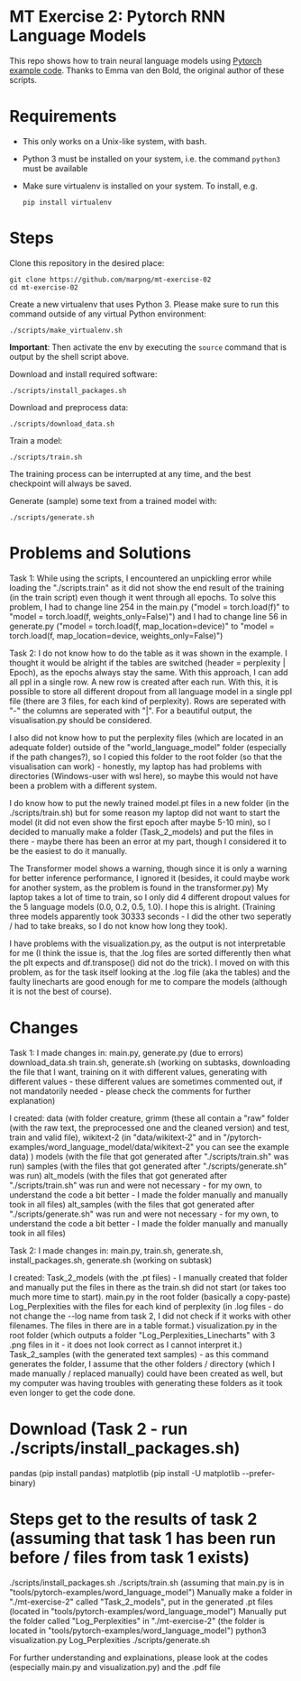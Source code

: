 # MT Exercise 2: Pytorch RNN Language Models

This repo shows how to train neural language models using [Pytorch example code](https://github.com/pytorch/examples/tree/master/word_language_model). Thanks to Emma van den Bold, the original author of these scripts. 

# Requirements

- This only works on a Unix-like system, with bash.
- Python 3 must be installed on your system, i.e. the command `python3` must be available
- Make sure virtualenv is installed on your system. To install, e.g.

    `pip install virtualenv`

# Steps

Clone this repository in the desired place:

    git clone https://github.com/marpng/mt-exercise-02
    cd mt-exercise-02

Create a new virtualenv that uses Python 3. Please make sure to run this command outside of any virtual Python environment:

    ./scripts/make_virtualenv.sh

**Important**: Then activate the env by executing the `source` command that is output by the shell script above.

Download and install required software:

    ./scripts/install_packages.sh

Download and preprocess data:

    ./scripts/download_data.sh

Train a model:

    ./scripts/train.sh

The training process can be interrupted at any time, and the best checkpoint will always be saved.

Generate (sample) some text from a trained model with:

    ./scripts/generate.sh

# Problems and Solutions
Task 1:
While using the scripts, I encountered an unpickling error while loading the "./scripts.train" as it did not show the end result of the training (in the train script) even though it went through all epochs. 
To solve this problem, I had to change line 254 in the main.py ("model = torch.load(f)" to "model = torch.load(f, weights_only=False)") and I had to change line 56 in generate.py ("model = torch.load(f, map_location=device)" to "model = torch.load(f, map_location=device, weights_only=False)")

Task 2:
I do not know how to do the table as it was shown in the example. I thought it would be alright if the tables are switched (header = perplexity | Epoch), as the epochs always stay the same. With this approach, I can add all ppl in a single row. A new row is created after each run. With this, it is possible to store all different dropout from all language model in a single ppl file (there are 3 files, for each kind of perplexity).
Rows are seperated with "-" the columns are seperated with "|". For a beautiful output, the visualisation.py should be considered.

I also did not know how to put the perplexity files (which are located in an adequate folder) outside of the "world_language_model" folder (especially if the path changes?), so I copied this folder to the root folder (so that the visualisation can work) - honestly, my laptop has had problems with directories (Windows-user with wsl here), so maybe this would not have been a problem with a different system.

I do know how to put the newly trained model.pt files in a new folder (in the ./scripts/train.sh) but for some reason my laptop did not want to start the model (it did not even show the first epoch after maybe 5-10 min), so I decided to manually make a folder (Task_2_models) and put the files in there - maybe there has been an error at my part, though I considered it to be the easiest to do it manually.

The Transformer model shows a warning, though since it is only a warning for better inference performance, I ignored it (besides, it could maybe work for another system, as the problem is found in the transformer.py)
My laptop takes a lot of time to train, so I only did 4 different dropout values for the 5 language models (0.0, 0.2, 0.5, 1.0). I hope this is alright. (Training three models apparently took 30333 seconds - I did the other two seperatly / had to take breaks, so I do not know how long they took).

I have problems with the visualization.py, as the output is not interpretable for me (I think the issue is, that the .log files are sorted differently then what the plt expects and df.transpose() did not do the trick). I moved on with this problem, as for the task itself looking at the .log file (aka the tables) and the faulty linecharts are good enough for me to compare the models (although it is not the best of course).

# Changes
Task 1:
I made changes in:
main.py, generate.py (due to errors)
download_data.sh train.sh, generate.sh (working on subtasks, downloading the file that I want, training on it with different values, generating with different values - these different values are sometimes commented out, if not mandatorily needed - please check the comments for further explanation)

I created:
data (with folder creature, grimm (these all contain a "raw" folder (with the raw text, the preprocessed one and the cleaned version) and test, train and valid file), wikitext-2 (in "data/wikitext-2" and in "/pytorch-examples/word_language_model/data/wikitext-2" you can see the example data) )
models (with the file that got generated after "./scripts/train.sh" was run)
samples (with the files that got generated after "./scripts/generate.sh" was run)
alt_models (with the files that got generated after "./scripts/train.sh" was run and were not necessary - for my own, to understand the code a bit better - I made the folder manually and manually took in all files)
alt_samples (with the files that got generated after "./scripts/generate.sh" was run and were not necessary - for my own, to understand the code a bit better - I made the folder manually and manually took in all files)

Task 2:
I made changes in:
main.py, train.sh, generate.sh, install_packages.sh, generate.sh (working on subtask)

I created:
Task_2_models (with the .pt files) - I manually created that folder and manually put the files in there as the train.sh did not start (or takes too much more time to start).
main.py in the root folder (basically a copy-paste)
Log_Perplexities with the files for each kind of perplexity (in .log files - do not change the --log name from task 2, I did not check if it works with other filenames. The files in there are in a table format.)
visualization.py in the root folder (which outputs a folder "Log_Perplexities_Linecharts" with 3 .png files in it - it does not look correct as I cannot interpret it.)
Task_2_samples (with the generated text samples) - as this command generates the folder, I assume that the other folders / directory (which I made manually / replaced manually) could have been created as well, but my computer was having troubles with generating these folders as it took even longer to get the code done.

# Download (Task 2 - run ./scripts/install_packages.sh)
pandas (pip install pandas)
matplotlib (pip install -U matplotlib --prefer-binary)

# Steps get to the results of task 2 (assuming that task 1 has been run before / files from task 1 exists)
./scripts/install_packages.sh
./scripts/train.sh (assuming that main.py is in "tools/pytorch-examples/word_language_model")
Manually make a folder in "./mt-exercise-2" called "Task_2_models", put in the generated .pt files (located in "tools/pytorch-examples/word_language_model")
Manually put the folder called "Log_Perplexities" in "./mt-exercise-2" (the folder is located in "tools/pytorch-examples/word_language_model")
python3 visualization.py Log_Perplexities
./scripts/generate.sh

For further understanding and explainations, please look at the codes (especially main.py and visualization.py) and the .pdf file
